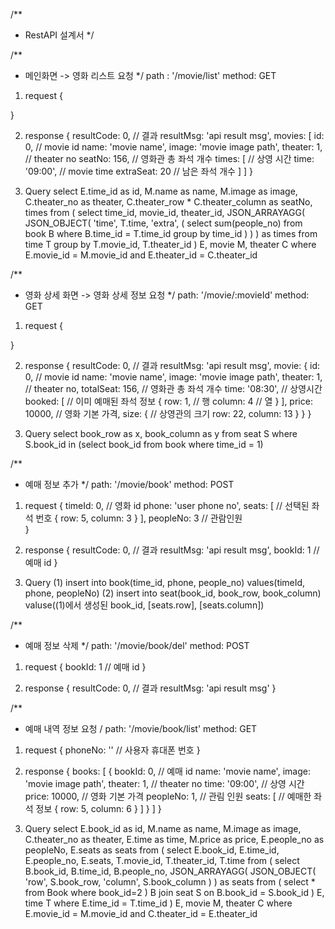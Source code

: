 /**
  * RestAPI 설계서
*/

/**
  * 메인화면 -> 영화 리스트 요청
*/
path : '/movie/list'
method: GET

1. request
{

}

2. response
{
  resultCode: 0, // 결과
  resultMsg: 'api result msg',
  movies: [
    id: 0, // movie id
    name: 'movie name',
    image: 'movie image path',
    theater: 1, // theater no
    seatNo: 156, // 영화관 총 좌석 개수
    times: [ // 상영 시간
      time: '09:00', // movie time
      extraSeat: 20 // 남은 좌석 개수
    ]
  ]
}

3. Query
select
	E.time_id as id,
	M.name as name,
	M.image as image,
	C.theater_no as theater,
	C.theater_row * C.theater_column as seatNo,
	times
from
(
	select
		time_id,
		movie_id,
		theater_id,
		JSON_ARRAYAGG(
			JSON_OBJECT(
				'time', T.time,
				'extra', (
					select sum(people_no)
					from book B
					where B.time_id = T.time_id
					group by time_id
				)
			)
		) as times
	from time T
	group by T.movie_id, T.theater_id
) E, movie M, theater C
where E.movie_id = M.movie_id and E.theater_id = C.theater_id

/**
  * 영화 상세 화면 -> 영화 상세 정보 요청
*/
path: '/movie/:movieId'
method: GET

1. request
{

}

2. response
{
  resultCode: 0, // 결과
  resultMsg: 'api result msg',
  movie: {
    id: 0, // movie id
    name: 'movie name',
    image: 'movie image path',
    theater: 1, // theater no,
    totalSeat: 156, // 영화관 총 좌석 개수
    time: '08:30', // 상영시간
    booked: [ // 이미 예매된 좌석 정보
      {
        row: 1, // 행
        column: 4 // 열
      }
    ],
    price: 10000, // 영화 기본 가격,
    size: { // 상영관의 크기
      row: 22,
      column: 13
    }
  }
}

3. Query
select
	book_row as x,
	book_column as y
from seat S
where S.book_id in (select book_id from book where time_id = 1)

/**
  * 예매 정보 추가
*/
path: '/movie/book'
method: POST

1. request
{
  timeId: 0, // 영화 id
  phone: 'user phone no',
  seats: [ // 선택된 좌석 번호
    {
      row: 5,
      column: 3
    }
  ],
  peopleNo: 3 // 관람인원  
}

2. response
{
  resultCode: 0, // 결과
  resultMsg: 'api result msg',
  bookId: 1 // 예매 id
}

3. Query
(1) insert into book(time_id, phone, people_no) values(timeId, phone, peopleNo)
(2) insert into seat(book_id, book_row, book_column) valuse((1)에서 생성된 book_id, [seats.row], [seats.column])

/**
  * 예매 정보 삭제
*/
path: '/movie/book/del'
method: POST

1. request
{
  bookId: 1 // 예매 id
}

2. response
{
  resultCode: 0, // 결과
  resultMsg: 'api result msg'
}

/**
  * 예매 내역 정보 요청
/
path: '/movie/book/list'
method: GET

1. request
{
  phoneNo: '' // 사용자 휴대폰 번호
}

2. response
{
  books: [
    {
      bookId: 0, // 예매 id
      name: 'movie name',
      image: 'movie image path',
      theater: 1, // theater no
      time: '09:00', // 상영 시간
      price: 10000, // 영화 기본 가격
      peopleNo: 1, // 관림 인원
      seats: [ // 예매한 좌석 정보
        {
          row: 5,
          column: 6
        }
      ]
    }
  ]
}

3. Query
select
	E.book_id as id,
	M.name as name,
	M.image as image,
	C.theater_no as theater,
	E.time as time,
	M.price as price,
	E.people_no as peopleNo,
	E.seats as seats
from (
	select
		E.book_id,
		E.time_id,
		E.people_no,
		E.seats,
		T.movie_id,
		T.theater_id,
		T.time
	from
	(
		select
			B.book_id,
			B.time_id,
			B.people_no,
			JSON_ARRAYAGG(
				JSON_OBJECT(
					'row', S.book_row,
					'column', S.book_column
				)
			) as seats
		from (
			select * from Book where book_id=2
		) B join seat S
		on B.book_id = S.book_id
	) E, time T
	where E.time_id = T.time_id
) E, movie M, theater C
where E.movie_id = M.movie_id and C.theater_id = E.theater_id
